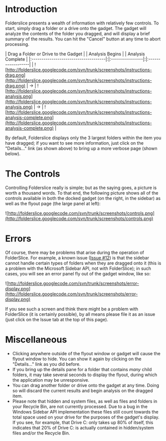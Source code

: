 # Introduction #

Folderslice presents a wealth of information with relatively few controls.  To start, simply drag a folder or a drive onto the gadget.  The gadget will analyze the contents of the folder you dragged, and will display a brief summary of the results.  You can hit the "Cancel" button at any time to abort processing.

| Drag a Folder or Drive to the Gadget | | Analysis Begins | | Analysis Complete |
|:-------------------------------------|:|:----------------|:|:------------------|
| ![http://folderslice.googlecode.com/svn/trunk/screenshots/instructions-drag.png](http://folderslice.googlecode.com/svn/trunk/screenshots/instructions-drag.png) | -> | ![http://folderslice.googlecode.com/svn/trunk/screenshots/instructions-analysis.png](http://folderslice.googlecode.com/svn/trunk/screenshots/instructions-analysis.png) | -> | ![http://folderslice.googlecode.com/svn/trunk/screenshots/instructions-analysis-complete.png](http://folderslice.googlecode.com/svn/trunk/screenshots/instructions-analysis-complete.png) |

By default, Folderslice displays only the 3 largest folders within the item you have dragged; if you want to see more information, just click on the "Details..." link (as shown above) to bring up a more verbose page (shown below).



# The Controls #
Controlling Folderslice really is simple; but as the saying goes, a picture is worth a thousand words.  To that end, the following picture shows all of the controls available in both the docked gadget (on the right, in the sidebar) as well as the flyout page (the large panel at left):

![http://folderslice.googlecode.com/svn/trunk/screenshots/controls.png](http://folderslice.googlecode.com/svn/trunk/screenshots/controls.png)



# Errors #
Of course, there may be problems that arise during the operation of FolderSlice.  For example, a known issue ([Issue #12](https://code.google.com/p/folderslice/issues/detail?id=#12)) is that the sidebar cannot handle certain types of folders when they are dragged onto it (this is a problem with the Microsoft Sidebar API, not with FolderSlice); in such cases, you will see an error panel fly out of the gadget window, like so:

![http://folderslice.googlecode.com/svn/trunk/screenshots/error-display.png](http://folderslice.googlecode.com/svn/trunk/screenshots/error-display.png)

If you see such a screen and think there might be a problem with FolderSlice (it is certainly possible), by all means please file it as an issue (just click on the Issue tab at the top of this page).



# Miscellaneous #
  * Clicking anywhere outside of the flyout window or gadget will cause the flyout window to hide.  You can show it again by clicking on the "Details..." link as you did before.
  * If you bring up the details pane for a folder that contains _many_ child folders, it may take several seconds to display the flyout, during which the application may be unresponsive.
  * You can drag another folder or drive onto the gadget at any time.  Doing so will discard the current results and begin analysis on the dragged item.
  * Please note that hidden and system files, as well as files and folders in your Recycle Bin, are not currently processed.  Due to a bug in the Windows Sidebar API implementation these files still count towards the total space used on your drive for the purposes of the gadget's display.  If you see, for example, that Drive C: only takes up 80% of itself, this indicates that 20% of Drive C: is actually contained in hidden/system files and/or the Recycle Bin.